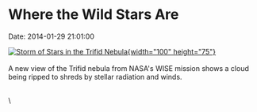 Where the Wild Stars Are
========================

Date: 2014-01-29 21:01:00

[![Storm of Stars in the Trifid
Nebula](http://www.jpl.nasa.gov/images/wise/20140129/pia17834-th.jpg){width="100"
height="75"}](http://www.jpl.nasa.gov/news/news.cfm?release=2014-029&rn=news.xml&rst=4027)\
\
A new view of the Trifid nebula from NASA\'s WISE mission shows a cloud
being ripped to shreds by stellar radiation and winds.

\
\
